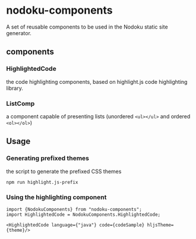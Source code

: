 # nodoku-components

A set of reusable components to be used in the Nodoku static site generator.

## components

### HighlightedCode

the code highlighting components, based on highlight.js code highlighting library.

### ListComp

a component capable of presenting lists (unordered ```<ul></ul>``` and ordered ```<ol></ol>```)

## Usage

### Generating prefixed themes

the script to generate the prefixed CSS themes

```shell
npm run highlight.js-prefix
```

### Using the highlighting component

```tsx
import {NodokuComponents} from "nodoku-components";
import HighlightedCode = NodokuComponents.HighlightedCode;

<HighlightedCode language={"java"} code={codeSample} hljsTheme={theme}/>
```